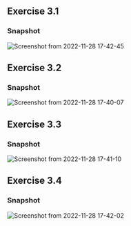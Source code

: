 ## Exercise 3.1
### Snapshot
![Screenshot from 2022-11-28 17-42-45](https://user-images.githubusercontent.com/20619491/204275008-2b93d515-fd87-42b1-9be5-98f4f968c6b8.png)


## Exercise 3.2
### Snapshot
![Screenshot from 2022-11-28 17-40-07](https://user-images.githubusercontent.com/20619491/204274506-899a3bfb-4f43-4d24-b872-ee19e64b7682.png)

## Exercise 3.3
### Snapshot
![Screenshot from 2022-11-28 17-41-10](https://user-images.githubusercontent.com/20619491/204274691-fe18c84f-3312-4498-8fe4-06f39bb63c51.png)

## Exercise 3.4
### Snapshot
![Screenshot from 2022-11-28 17-42-02](https://user-images.githubusercontent.com/20619491/204274854-90a5194f-5659-4162-b63f-a7a3f5833107.png)

